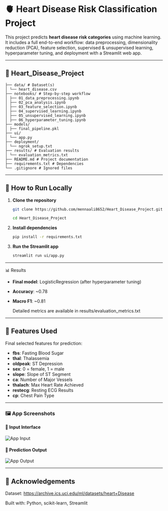 # 🫀 Heart Disease Risk Classification Project

This project predicts **heart disease risk categories** using machine learning.  
It includes a full end-to-end workflow: data preprocessing, dimensionality reduction (PCA), feature selection, supervised & unsupervised learning, hyperparameter tuning, and deployment with a Streamlit web app.

---
## 📁 Heart_Disease_Project 

``` 
├── data/ # Dataset(s) 
│ └── heart_disease.csv 
├── notebooks/ # Step-by-step workflow 
│ ├── 01_data_preprocessing.ipynb 
│ ├── 02_pca_analysis.ipynb 
│ ├── 03_feature_selection.ipynb 
│ ├── 04_supervised_learning.ipynb 
│ ├── 05_unsupervised_learning.ipynb 
│ ├── 06_hyperparameter_tuning.ipynb 
├── models/ 
│ ├── final_pipeline.pkl 
├── ui/  
│ └── app.py 
├── deployment/ 
│ └── ngrok_setup.txt
├── results/ # Evaluation results 
│ └── evaluation_metrics.txt 
├── README.md # Project documentation 
├── requirements.txt # Dependencies 
└── .gitignore # Ignored files 
```

---

## 🚀 How to Run Locally

1. **Clone the repository**
   ```bash
   git clone https://github.com/mennaali8652/Heart_Disease_Project.git

   cd Heart_Disease_Project

2. **Install dependencies**
    ```bash
    pip install -r requirements.txt

3. **Run the Streamlit app**
    ```bash
    streamlit run ui/app.py

---
📊 Results

- **Final model**: LogisticRegression (after hyperparameter tuning)

- **Accuracy**: ~0.78

- **Macro F1**: ~0.81

    Detailed metrics are available in results/evaluation_metrics.txt

---

## 🧠 Features Used
Final selected features for prediction:

- **fbs**: Fasting Blood Sugar  
- **thal**: Thalassemia  
- **oldpeak**: ST Depression  
- **sex**: 0 = female, 1 = male  
- **slope**: Slope of ST Segment  
- **ca**: Number of Major Vessels  
- **thalach**: Max Heart Rate Achieved  
- **restecg**: Resting ECG Results  
- **cp**: Chest Pain Type

---

### 🖼️ App Screenshots

#### 🔹 Input Interface
![App Input](assets/user_input.png)

#### 🔹 Prediction Output
![App Output](assets/predict.png)

---

## 🙌 Acknowledgements
Dataset: https://archive.ics.uci.edu/ml/datasets/heart+Disease

Built with: Python, scikit-learn, Streamlit